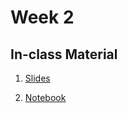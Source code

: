 # Week 2

## In-class Material

1. [Slides](../slides/w2.pdf)

2. [Notebook](../code/week2/week2.zip)

